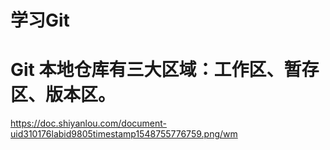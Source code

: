 # 学习Git
# Git 本地仓库有三大区域：工作区、暂存区、版本区。
https://doc.shiyanlou.com/document-uid310176labid9805timestamp1548755776759.png/wm
